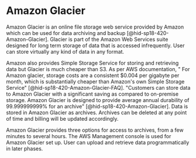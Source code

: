 Amazon Glacier
==============

Amazon Glacier is an online file storage web service provided by Amazon
which can be used for data archiving and
backup [@hid-sp18-420-Amazon-Glacier]. Glacier is part of the Amazon Web
Services suite designed for long term storage of data that is accessed
infrequently. User can store virtually any kind of data in any format.

Amazon also provides Simple Storage Service for storing and retrieving
data but Glacier is much cheaper than S3. As per AWS documentation, "
For Amazon glacier, storage costs are a consistent \$0.004 per gigabyte
per month, which is substantially cheaper than Amazon's own Simple
Storage Service" [@hid-sp18-420-Amazon-Glacier-FAQ]. "Customers can
store data to Amazon Glacier with a significant saving as compared to
on-premise storage. Amazon Glacier is designed to provide average annual
durability of 99.999999999% for an
archive" [@hid-sp18-420-Amazon-Glacier]. Data is stored in Amazon
Glacier as archives. Archives can be deleted at any point of time and
billing will be updated accordingly.

Amazon Glacier provides three options for access to archives, from a few
minutes to several hours. The AWS Management console is used for Amazon
Glacier set up. User can upload and retrieve data programmatically in
later phases.
